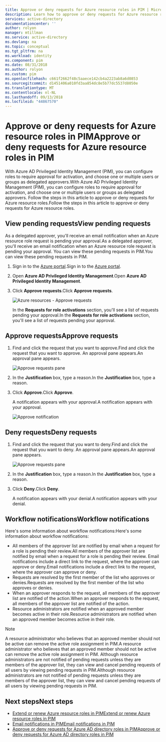 ```yaml
---
title: Approve or deny requests for Azure resource roles in PIM | Microsoft Docs
description: Learn how to approve or deny requests for Azure resource roles in Azure AD Privileged Identity Management (PIM).
services: active-directory
documentationcenter: ''
author: rolyon
manager: mtillman
ms.service: active-directory
ms.devlang: na
ms.topic: conceptual
ms.tgt_pltfrm: na
ms.workload: identity
ms.component: pim
ms.date: 08/31/2018
ms.author: rolyon
ms.custom: pim
ms.openlocfilehash: c661f2662f48c5aaece142cb4a2223ab8a6d0853
ms.sourcegitcommit: d1451406a010fd3aa854dc8e5b77dc5537d8050e
ms.translationtype: MT
ms.contentlocale: nl-NL
ms.lasthandoff: 09/13/2018
ms.locfileid: "44867570"
---
```

# <a name="approve-or-deny-requests-for-azure-resource-roles-in-pim"></a><span data-ttu-id="bf771-103">Approve or deny requests for Azure resource roles in PIM</span><span class="sxs-lookup"><span data-stu-id="bf771-103">Approve or deny requests for Azure resource roles in PIM</span></span>

<span data-ttu-id="bf771-104">With Azure AD Privileged Identity Management (PIM), you can configure roles to require approval for activation, and choose one or multiple users or groups as delegated approvers.</span><span class="sxs-lookup"><span data-stu-id="bf771-104">With Azure AD Privileged Identity Management (PIM), you can configure roles to require approval for activation, and choose one or multiple users or groups as delegated approvers.</span></span> <span data-ttu-id="bf771-105">Follow the steps in this article to approve or deny requests for Azure resource roles.</span><span class="sxs-lookup"><span data-stu-id="bf771-105">Follow the steps in this article to approve or deny requests for Azure resource roles.</span></span>

## <a name="view-pending-requests"></a><span data-ttu-id="bf771-106">View pending requests</span><span class="sxs-lookup"><span data-stu-id="bf771-106">View pending requests</span></span>

<span data-ttu-id="bf771-107">As a delegated approver, you'll receive an email notification when an Azure resource role request is pending your approval.</span><span class="sxs-lookup"><span data-stu-id="bf771-107">As a delegated approver, you'll receive an email notification when an Azure resource role request is pending your approval.</span></span> <span data-ttu-id="bf771-108">You can view these pending requests in PIM.</span><span class="sxs-lookup"><span data-stu-id="bf771-108">You can view these pending requests in PIM.</span></span>

1. <span data-ttu-id="bf771-109">Sign in to the [Azure portal](https://portal.azure.com/).</span><span class="sxs-lookup"><span data-stu-id="bf771-109">Sign in to the [Azure portal](https://portal.azure.com/).</span></span>

1. <span data-ttu-id="bf771-110">Open **Azure AD Privileged Identity Management**.</span><span class="sxs-lookup"><span data-stu-id="bf771-110">Open **Azure AD Privileged Identity Management**.</span></span>

1. <span data-ttu-id="bf771-111">Click **Approve requests**.</span><span class="sxs-lookup"><span data-stu-id="bf771-111">Click **Approve requests**.</span></span>

    ![Azure resources - Approve requests](./media/pim-resource-roles-approval-workflow/resources-approve-requests.png)

    <span data-ttu-id="bf771-113">In the **Requests for role activations** section, you'll see a list of requests pending your approval.</span><span class="sxs-lookup"><span data-stu-id="bf771-113">In the **Requests for role activations** section, you'll see a list of requests pending your approval.</span></span>

## <a name="approve-requests"></a><span data-ttu-id="bf771-114">Approve requests</span><span class="sxs-lookup"><span data-stu-id="bf771-114">Approve requests</span></span>

1. <span data-ttu-id="bf771-115">Find and click the request that you want to approve.</span><span class="sxs-lookup"><span data-stu-id="bf771-115">Find and click the request that you want to approve.</span></span> <span data-ttu-id="bf771-116">An approval pane appears.</span><span class="sxs-lookup"><span data-stu-id="bf771-116">An approval pane appears.</span></span>

    ![Approve requests pane](./media/pim-resource-roles-approval-workflow/resources-approve-pane.png)

1. <span data-ttu-id="bf771-118">In the **Justification** box, type a reason.</span><span class="sxs-lookup"><span data-stu-id="bf771-118">In the **Justification** box, type a reason.</span></span>

1. <span data-ttu-id="bf771-119">Click **Approve**.</span><span class="sxs-lookup"><span data-stu-id="bf771-119">Click **Approve**.</span></span>

    <span data-ttu-id="bf771-120">A notification appears with your approval.</span><span class="sxs-lookup"><span data-stu-id="bf771-120">A notification appears with your approval.</span></span>

    ![Approve notification](./media/pim-resource-roles-approval-workflow/resources-approve-notification.png)

## <a name="deny-requests"></a><span data-ttu-id="bf771-122">Deny requests</span><span class="sxs-lookup"><span data-stu-id="bf771-122">Deny requests</span></span>

1. <span data-ttu-id="bf771-123">Find and click the request that you want to deny.</span><span class="sxs-lookup"><span data-stu-id="bf771-123">Find and click the request that you want to deny.</span></span> <span data-ttu-id="bf771-124">An approval pane appears.</span><span class="sxs-lookup"><span data-stu-id="bf771-124">An approval pane appears.</span></span>

    ![Approve requests pane](./media/pim-resource-roles-approval-workflow/resources-approve-pane.png)

1. <span data-ttu-id="bf771-126">In the **Justification** box, type a reason.</span><span class="sxs-lookup"><span data-stu-id="bf771-126">In the **Justification** box, type a reason.</span></span>

1. <span data-ttu-id="bf771-127">Click **Deny**.</span><span class="sxs-lookup"><span data-stu-id="bf771-127">Click **Deny**.</span></span>

    <span data-ttu-id="bf771-128">A notification appears with your denial.</span><span class="sxs-lookup"><span data-stu-id="bf771-128">A notification appears with your denial.</span></span>

## <a name="workflow-notifications"></a><span data-ttu-id="bf771-129">Workflow notifications</span><span class="sxs-lookup"><span data-stu-id="bf771-129">Workflow notifications</span></span>

<span data-ttu-id="bf771-130">Here's some information about workflow notifications:</span><span class="sxs-lookup"><span data-stu-id="bf771-130">Here's some information about workflow notifications:</span></span>

- <span data-ttu-id="bf771-131">All members of the approver list are notified by email when a request for a role is pending their review.</span><span class="sxs-lookup"><span data-stu-id="bf771-131">All members of the approver list are notified by email when a request for a role is pending their review.</span></span> <span data-ttu-id="bf771-132">Email notifications include a direct link to the request, where the approver can approve or deny.</span><span class="sxs-lookup"><span data-stu-id="bf771-132">Email notifications include a direct link to the request, where the approver can approve or deny.</span></span>
- <span data-ttu-id="bf771-133">Requests are resolved by the first member of the list who approves or denies.</span><span class="sxs-lookup"><span data-stu-id="bf771-133">Requests are resolved by the first member of the list who approves or denies.</span></span>
- <span data-ttu-id="bf771-134">When an approver responds to the request, all members of the approver list are notified of the action.</span><span class="sxs-lookup"><span data-stu-id="bf771-134">When an approver responds to the request, all members of the approver list are notified of the action.</span></span>
- <span data-ttu-id="bf771-135">Resource administrators are notified when an approved member becomes active in their role.</span><span class="sxs-lookup"><span data-stu-id="bf771-135">Resource administrators are notified when an approved member becomes active in their role.</span></span>

>[!Note]
><span data-ttu-id="bf771-136">A resource administrator who believes that an approved member should not be active can remove the active role assignment in PIM.</span><span class="sxs-lookup"><span data-stu-id="bf771-136">A resource administrator who believes that an approved member should not be active can remove the active role assignment in PIM.</span></span> <span data-ttu-id="bf771-137">Although resource administrators are not notified of pending requests unless they are members of the approver list, they can view and cancel pending requests of all users by viewing pending requests in PIM.</span><span class="sxs-lookup"><span data-stu-id="bf771-137">Although resource administrators are not notified of pending requests unless they are members of the approver list, they can view and cancel pending requests of all users by viewing pending requests in PIM.</span></span> 

## <a name="next-steps"></a><span data-ttu-id="bf771-138">Next steps</span><span class="sxs-lookup"><span data-stu-id="bf771-138">Next steps</span></span>

- [<span data-ttu-id="bf771-139">Extend or renew Azure resource roles in PIM</span><span class="sxs-lookup"><span data-stu-id="bf771-139">Extend or renew Azure resource roles in PIM</span></span>](pim-resource-roles-renew-extend.md)
- [<span data-ttu-id="bf771-140">Email notifications in PIM</span><span class="sxs-lookup"><span data-stu-id="bf771-140">Email notifications in PIM</span></span>](pim-email-notifications.md)
- [<span data-ttu-id="bf771-141">Approve or deny requests for Azure AD directory roles in PIM</span><span class="sxs-lookup"><span data-stu-id="bf771-141">Approve or deny requests for Azure AD directory roles in PIM</span></span>](azure-ad-pim-approval-workflow.md)
